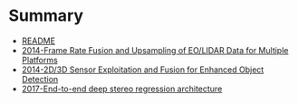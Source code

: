 # Summary

* [README](README.md)
* [2014-Frame Rate Fusion and Upsampling of EO/LIDAR Data for Multiple Platforms](2014-frame-rate-fusion-and-upsampling-of-eolidar-data-for-multiple-platforms.md)
* [2014-2D/3D Sensor Exploitation and Fusion for Enhanced Object Detection](2014-2d3d-sensor-exploitation-and-fusion-for-enhanced-object-detection.md)
* [2017-End-to-end deep stereo regression architecture](2017-end-to-end-deep-stereo-regression-architecture.md)

